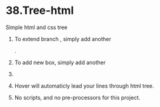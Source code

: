 # 38.Tree-html
Simple html and css tree

1. To extend branch , simply add another <ul></ul>.
2. To add new box, simply add another <li></li>
3. Hover will automaticly lead your lines through html tree.

4. No scripts, and no pre-processors for this project. 